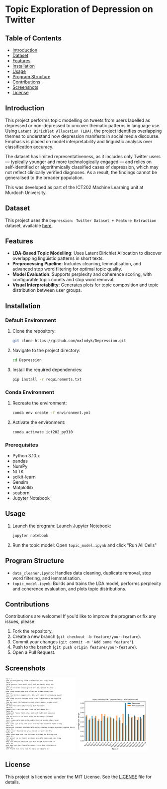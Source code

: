 # Topic Exploration of Depression on Twitter

## Table of Contents
- [Introduction](#introduction)
- [Dataset](#dataset)
- [Features](#features)
- [Installation](#installation)
- [Usage](#usage)
- [Program Structure](#program-structure)
- [Contributions](#contributions)
- [Screenshots](#screenshots)
- [License](#license)

## Introduction
This project performs topic modelling on tweets from users labelled as depressed or non-depressed to uncover thematic patterns in language use. Using `Latent Dirichlet Allocation (LDA)`, the project identifies overlapping themes to understand how depression manifests in social media discourse. Emphasis is placed on model interpretability and linguistic analysis over classification accuracy.

The dataset has limited representativeness, as it includes only Twitter users — typically younger and more technologically engaged — and relies on self-identified or algorithmically classified cases of depression, which may not reflect clinically verified diagnoses. As a result, the findings cannot be generalised to the broader population.

This was developed as part of the ICT202 Machine Learning unit at Murdoch University.

## Dataset
This project uses the `Depression: Twitter Dataset + Feature Extraction` dataset, available [here](https://www.kaggle.com/datasets/infamouscoder/mental-health-social-media).


## Features
- **LDA-Based Topic Modelling**: Uses Latent Dirichlet Allocation to discover overlapping linguistic patterns in short texts.
- **Preprocessing Pipeline**: Includes cleaning, lemmatisation, and advanced stop word filtering for optimal topic quality.
- **Model Evaluation**: Supports perplexity and coherence scoring, with configurable topic counts and stop word removal.
- **Visual Interpretability**: Generates plots for topic composition and topic distribution between user groups.

## Installation
### Default Environment
1. Clone the repository:
    ```bash
    git clone https://github.com/mxlodyk/Depression.git
    ```
2. Navigate to the project directory:
    ```bash
    cd Depression
    ```
3. Install the required dependencies:
    ```bash
    pip install -r requirements.txt
    ```
### Conda Environment
1. Recreate the environment:
    ```bash
    conda env create -f environment.yml
    ```
2. Activate the environment:
    ```bash
    conda activate ict202_py310
    ```

### Prerequisites
- Python 3.10.x
- pandas
- NumPy
- NLTK
- scikit-learn
- Gensim
- Matplotlib
- seaborn
- Jupyter Notebook

## Usage
1. Launch the program:
    Launch Jupyter Notebook:
    ```bash
    jupyter notebook
    ```
2. Run the topic model:
    Open `topic_model.ipynb` and click "Run All Cells"

## Program Structure
- `data_cleaner.ipynb`: Handles data cleaning, duplicate removal, stop word filtering, and lemmatisation.
- `topic_model.ipynb`: Builds and trains the LDA model, performs perplexity and coherence evaluation, and plots topic distributions.

## Contributions
Contributions are welcome! If you'd like to improve the program or fix any issues, please:
1. Fork the repository.
2. Create a new branch (`git checkout -b feature/your-feature`).
3. Commit your changes (`git commit -m 'Add some feature'`).
4. Push to the branch (`git push origin feature/your-feature`).
5. Open a Pull Request.

## Screenshots
<p float="left">
  <img src="screenshots/topic_output.png" width="45%" />
  <img src="screenshots/topic_distribution_plot.png" width="45%" />
</p>

## License
This project is licensed under the MIT License. See the [LICENSE](LICENSE) file for details.
